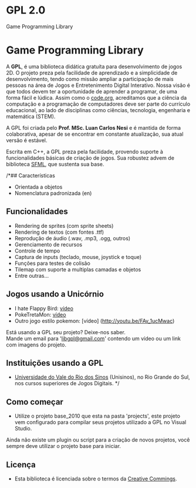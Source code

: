 GPL 2.0
===

Game Programming Library

# Game Programming Library

A **GPL**, é uma biblioteca didática gratuíta para desenvolvimento de jogos 2D. O projeto preza pela facilidade de aprendizado e a simplicidade de desenvolvimento, tendo como missão ampliar a participação de mais pessoas na área de Jogos e Entretenimento Digital Interativo. Nossa visão é que todos devem ter a oportunidade de aprender a programar, de uma forma fácil e lúdica. Assim como o [code.org](http://code.org/), acreditamos que a ciência da computação e a programação de computadores deve ser parte do currículo educacional, ao lado de disciplinas como ciências, tecnologia, engenharia e matemática (STEM).

A GPL foi criada pelo **Prof. MSc. Luan Carlos Nesi** e é mantida de forma colaborativa, apesar de se encontrar em constante atualização, sua atual versão é estável.

Escrita em C++, a GPL preza pela facilidade, provendo suporte à funcionalidades básicas de criação de jogos. Sua robustez advem de biblioteca [SFML](http://www.sfml-dev.org/), que sustenta sua base.

/*## Características

  - Orientada a objetos
  - Nomenclatura padronizada (en)

## Funcionalidades

  - Rendering de sprites (com sprite sheets)
  - Rendering de textos (com fontes .ttf)
  - Reprodução de áudio (.wav, .mp3, .ogg, outros)
  - Gerenciamento de recursos
  - Controle de tempo
  - Captura de inputs (teclado, mouse, joystick e toque)
  - Funções para testes de colisão
  - Tilemap com suporte a multiplas camadas e objetos
  - Entre outras...

## Jogos usando a Unicórnio

  - I hate Flappy Bird: [vídeo](http://www.youtube.com/watch?v=IgDd3IXTekg) 
  - PokeTretaMon: [vídeo](http://youtu.be/0x9sIIj6oBU)   
  - Outro jogo estilo pokemon: [vídeo] (http://youtu.be/FAv_1ucMwac)  
  
Está usando a GPL seu projeto? Deixe-nos saber.  
Mande um email para 'libgpl@gmail.com' contendo um vídeo ou um link com imagens do projeto.

## Instituições usando a GPL

  - [Universidade do Vale do Rio dos Sinos](http://www.unisinos.br) (Unisinos), no Rio Grande do Sul, nos cursos superiores de Jogos Digitais. 
*/
## Como começar
  - Utilize o projeto base_2010 que esta na pasta 'projects', este projeto vem configurado para compilar seus projetos utilizado a GPL no Visual Studio.

Ainda não existe um plugin ou script para a criação de novos projetos, você sempre deve utilizar o projeto base para iniciar.


## Licença

  - Esta biblioteca é licenciada sobre o termos da [Creative Commings](https://creativecommons.org).

